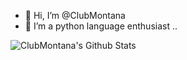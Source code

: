 - 👋 Hi, I’m @ClubMontana
- 🌱 I’m a python language enthusiast ..


![ClubMontana's Github Stats](https://github-readme-stats.vercel.app/api?username=ClubMontana)
